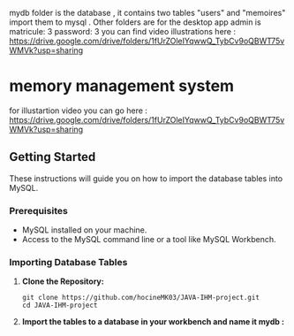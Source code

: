 mydb folder is the database , it contains two tables  "users" and "memoires" import them to mysql . Other folders are for the desktop app 
admin is 
matricule: 3
password: 3
you can find video illustrations here :
https://drive.google.com/drive/folders/1fUrZOleIYqwwQ_TybCv9oQBWT75vWMVk?usp=sharing
# memory management system

for illustartion video you can go here :
https://drive.google.com/drive/folders/1fUrZOleIYqwwQ_TybCv9oQBWT75vWMVk?usp=sharing

## Getting Started

These instructions will guide you on how to import the database tables into MySQL.

### Prerequisites

- MySQL installed on your machine.
- Access to the MySQL command line or a tool like MySQL Workbench.

### Importing Database Tables

1. **Clone the Repository:**

   ```
   git clone https://github.com/hocineMK03/JAVA-IHM-project.git
   cd JAVA-IHM-project

2. **Import the tables to a database in your workbench and name it mydb :**


   
